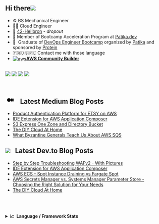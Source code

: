 
## Hi there<img src="https://media.giphy.com/media/hvRJCLFzcasrR4ia7z/giphy.gif" width="5%">



- ⚙️&nbsp;BS Mechanical Engineer
- 👨‍💻&nbsp;Cloud Engineer
- 🐥&nbsp;<a target="_blank" href="https://www.42heilbronn.de/en/">42-Heilbron</a> - *dropout*
- 🚀&nbsp;Member of Bootcamp Acceleration Program at <a target="_blank" href="https://www.patika.dev">Patika.dev</a>
- 🌱 &nbsp;Graduate of [DevOps Engineer Bootcamp](https://www.patika.dev/bootcamp/protein-devops-engineer-bootcamp) organized by [Patika](https://www.patika.dev) and sponsored by [Protein](https://protein.tech)
- 🇹🇷🇺🇸🇵🇱 Contact me with those language 
- <a href="https://aws.amazon.com/developer/community/community-builders/community-builders-directory/?cb-cards.sort-by=item.additionalFields.cbName&cb-cards.sort-order=asc&awsf.builder-category=*all&awsf.location=*all&awsf.year=*all&cb-cards.q=ali%2Byiğit&cb-cards.q_operator=AND"><img align="absmiddle" src="https://emoji.gg/assets/emoji/8708-aws.png" width="64px" height="32px" alt="aws"><b>AWS Community Builder</b></a> </br></br>




<p>

  <a target="_blank" href="https://medium.com/@ayogun"><img src="https://img.shields.io/badge/Medium-12100E?style=for-the-badge&logo=medium&logoColor=white"></a>
  <a target="_blank" href="https://www.linkedin.com/in/yigitaliogun/"><img src="https://img.shields.io/badge/LinkedIn-0077B5?style=for-the-badge&logo=linkedin&logoColor=white"></a>
  <a target="_blank" href="https://dev.to/ayogun"><img src="https://img.shields.io/badge/dev.to-0A0A0A?style=for-the-badge&logo=devdotto&logoColor=white"></a>
 <a target="_blank" href="mailto:yigitogun@gmail.com"><img src="https://img.shields.io/badge/Gmail-D14836?style=for-the-badge&logo=gmail&logoColor=white"></a>
  </p>
</br>

## <img src="https://raw.githubusercontent.com/Medium/medium-logos/master/03_Symbol/01_Black/PNG/CMYK/Medium-Symbol-Black-CMYK%401x.png" width="32px"> &nbsp; **Latest Medium Blog Posts**

<!-- BLOG-POST-LIST:START -->
- [Product Authentication Platform for ETSY on AWS](https://medium.com/@ayogun/product-authentication-platform-for-etsy-on-aws-8d408e157713?source=rss-eda7d7339636------2)
- [IDE Extension for AWS Application Composer](https://medium.com/@ayogun/ide-extension-for-aws-application-composer-01431e596386?source=rss-eda7d7339636------2)
- [S3 Express One Zone and Directory Bucket](https://awstip.com/s3-express-one-zone-and-directory-bucket-dcf3fec06156?source=rss-eda7d7339636------2)
- [The DIY Cloud At Home](https://medium.com/@ayogun/the-diy-cloud-at-home-b8a0d1e6d6e9?source=rss-eda7d7339636------2)
- [What Byzantine Generals Teach Us About AWS SQS](https://awstip.com/what-byzantine-generals-teach-us-about-aws-sqs-8122230072a7?source=rss-eda7d7339636------2)
<!-- BLOG-POST-LIST:END -->

## <img src="https://camo.githubusercontent.com/2fef0634e1fdfcd951def8e051949370f187d69d1e948713fec2902c4104fe6b/68747470733a2f2f6432666c746978307632653073622e636c6f756466726f6e742e6e65742f6465762d62616467652e737667" width="32px"> &nbsp; **Latest Dev.to Blog Posts**

<!-- DEVTO:START -->
- [Step by Step Troubleshooting WAFv2 - With Pictures](https://dev.to/aws-builders/step-by-step-troubleshooting-wafv2-with-pictures-4hnp)
- [IDE Extension for AWS Application Composer](https://dev.to/aws-builders/ide-extension-for-aws-application-composer-3k3a)
- [AWS ECS - Spot Instance Draining vs Fargate Spot](https://dev.to/aws-builders/aws-ecs-spot-instance-draining-vs-fargate-spot-3kbj)
- [AWS Secrets Manager vs. Systems Manager Parameter Store - Choosing the Right Solution for Your Needs](https://dev.to/aws-builders/aws-secrets-manager-vs-systems-manager-parameter-store-choosing-the-right-solution-for-your-needs-42ed)
- [The DIY Cloud At Home](https://dev.to/aws-builders/the-diy-cloud-at-home-4k0i)
<!-- DEVTO:END -->

</br>





</details>

  <br/>
  <br/>

<details>
  <summary><b>📈&nbsp;&nbsp;Language&nbsp;/&nbsp;Framework Stats</b></summary>
  <br/>
  <img src="https://cr-skills-chart-widget.azurewebsites.net/api/api?username=byaliego">
  </details>
 



